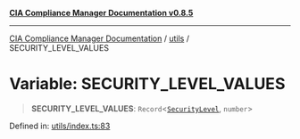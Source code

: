 [**CIA Compliance Manager Documentation v0.8.5**](../../README.md)

***

[CIA Compliance Manager Documentation](../../modules.md) / [utils](../README.md) / SECURITY\_LEVEL\_VALUES

# Variable: SECURITY\_LEVEL\_VALUES

> **SECURITY\_LEVEL\_VALUES**: `Record`\<[`SecurityLevel`](../../index/type-aliases/SecurityLevel.md), `number`\>

Defined in: [utils/index.ts:83](https://github.com/Hack23/cia-compliance-manager/blob/4f2006283e1cd56feb8daea1f810b2bc8c1b1d1b/src/utils/index.ts#L83)
